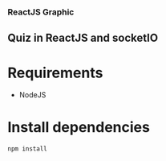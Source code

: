 ### ReactJS Graphic

## Quiz in ReactJS and socketIO

# Requirements

* NodeJS

# Install dependencies

```
npm install
```
